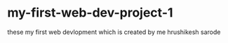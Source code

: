 # my-first-web-dev-project-1

these my  first web devlopment which is created by me hrushikesh sarode
